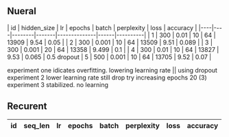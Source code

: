 ## Nueral

| id | hidden_size | lr | epochs | batch |  perplexity | loss | accuracy |
|----|----|--------|-------|--------------|------|----------|
| 1  | 300 | 0.01 | 10 | 64 | 13909 | 9.54 | 0.05 |
| 2  | 300 | 0.001 | 10 | 64 | 13509 | 9.51 | 0.089 |
| 3  | 300 | 0.001 | 20 | 64 | 13358 | 9.499 | 0.1 |
| 4  | 300 | 0.01 | 10 | 64 | 13827 | 9.53 | 0.065 | 0.5 dropout
| 5 | 500 | 0.001 | 10 | 64 | 13705 | 9.52 | 0.07 |

experiment one idicates overfitting.
lowering learning rate || using dropout
experiment 2 lower learning rate still drop try increasing epochs 20 (3)
experiment 3 stabilized. no learning

## Recurent

| id | seq_len | lr | epochs | batch |  perplexity | loss | accuracy |
|----|---------|----|--------|-------|--------------|------|----------|